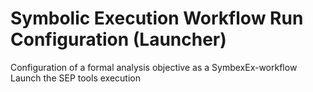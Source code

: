 # Symbolic Execution Workflow Run Configuration (Launcher)
Configuration of a formal analysis objective as a SymbexEx-workflow
Launch the SEP tools execution
